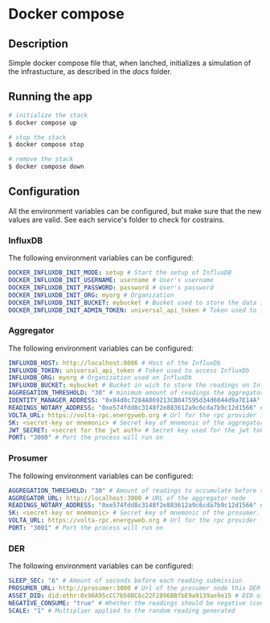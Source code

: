 # Docker compose

## Description

Simple docker compose file that, when lanched, initializes a simulation of the infrastucture, as described in the _docs_ folder.

## Running the app

```bash
# initialize the stack
$ docker compose up

# stop the stack
$ docker compose stop

# remove the stack
$ docker compose down
```

## Configuration

All the environment variables can be configured, but make sure that the new values are valid. See each service's folder to check for costrains.

### InfluxDB

The following environment variables can be configured:

```yaml
DOCKER_INFLUXDB_INIT_MODE: setup # Start the setup of InfluxDB
DOCKER_INFLUXDB_INIT_USERNAME: username # User's username
DOCKER_INFLUXDB_INIT_PASSWORD: password # User's password
DOCKER_INFLUXDB_INIT_ORG: myorg # Organization
DOCKER_INFLUXDB_INIT_BUCKET: mybucket # Bucket used to store the data in
DOCKER_INFLUXDB_INIT_ADMIN_TOKEN: universal_api_token # Token used to interact with InfluxDB through the API
```
### Aggregator

The following environment variables can be configured:

```yaml
INFLUXDB_HOST: http://localhost:8086 # Host of the InfluxDb
INFLUXDB_TOKEN: universal_api_token # Token used to access InfluxDb
INFLUXDB_ORG: myorg # Organization used on InfluxDb
INFLUXDB_BUCKET: mybucket # Bucket in wich to store the readings on InfluxDb
AGGREGATION_THRESHOLD: "30" # minimum amount of readings the aggregator will accept as a valid aggregated reading
IDENTITY_MANAGER_ADDRESS: "0x84d0c7284A869213CB047595d34d6044d9a7E14A" # Address of the EW's identity manager smart contract on Volta
READINGS_NOTARY_ADDRESS: "0xe574fdd8c3148f2e883612a9c6cda7b9c12d1566" # Address of the Readings Notary smart contract on Volta
VOLTA_URL: https://volta-rpc.energyweb.org # Url for the rpc provider for Volta
SK: <secret-key or mnemonic> # Secret key of mnemonic of the aggregator
JWT_SECRET: <secret for the jwt auth> # Secret key used for the jwt token signing
PORT: "3000" # Port the process will run on
```

### Prosumer

The following environment variables can be configured:

```yaml
AGGREGATION_THRESHOLD: "30" # Amount of readings to accumulate before sending them. Must be equal or greated than the one configured by the aggregator
AGGREGATOR_URL: http://localhost:3000 # URL of the aggregator node
READINGS_NOTARY_ADDRESS: "0xe574fdd8c3148f2e883612a9c6cda7b9c12d1566" # Address of the Readings Notary smart contract on Volta
SK: <secret-key or mnemonic> # Secret key of mnemonic of the prosumer. Must be the owner of all the DERs
VOLTA_URL: https://volta-rpc.energyweb.org # Url for the rpc provider for Volta
PORT: "3001" # Port the process will run on
```

### DER

The following environment variables can be configured:

```yaml
SLEEP_SEC: "6" # Amount of seconds before each reading submission
PROSUMER_URL: http://prosumer:3000 # Url of the prosumer node this DER belongs to
ASSET_DID: did:ethr:0x96A95cCC7b50BC6c22F2896BBfbE9a9139ae9e15 # DID of the DER
NEGATIVE_CONSUME: "true" # Whether the readings should be negative (consume)
SCALE: "1" # Multiplier applied to the random reading generated
```
